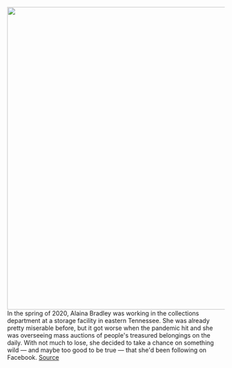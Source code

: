 <img src='https://cdn.vox-cdn.com/thumbor/PkQuTsMO__S3uvo7E6cHBcga_5M=/0x0:2040x1360/1200x675/filters:focal(857x517:1183x843)/cdn.vox-cdn.com/uploads/chorus_image/image/69772872/VRG_ILLO_4687_Clubhouse_Advice.0.jpg' width='700px' /><br/>
In the spring of 2020, Alaina Bradley was working in the collections department at a storage facility in eastern Tennessee. She was already pretty miserable before, but it got worse when the pandemic hit and she was overseeing mass auctions of people's treasured belongings on the daily. With not much to lose, she decided to take a chance on something wild — and maybe too good to be true — that she'd been following on Facebook.
<a href='https://www.theverge.com/22618238/online-stock-education-communities-discords-robinhood-trading'> Source <a/>
